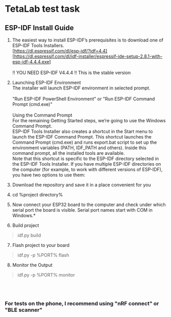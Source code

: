 # TetaLab test task

## ESP-IDF Install Guide

1. The easiest way to install ESP-IDF’s prerequisites is to download one of ESP-IDF Tools Installers.<br>
[https://dl.espressif.com/dl/esp-idf/?idf=4.4][https://dl.espressif.com/dl/idf-installer/espressif-ide-setup-2.8.1-with-esp-idf-4.4.4.exe]<br><br>
!! YOU NEED ESP-IDF V4.4.4 !! This is the stable version

2. Launching ESP-IDF Environment<br>
The installer will launch ESP-IDF environment in selected prompt.<br><br>
"Run ESP-IDF PowerShell Environment" or "Run ESP-IDF Command Prompt (cmd.exe)"<br><br>
Using the Command Prompt<br>
For the remaining Getting Started steps, we’re going to use the Windows Command Prompt.<br>
ESP-IDF Tools Installer also creates a shortcut in the Start menu to launch the ESP-IDF Command Prompt. This shortcut launches the Command Prompt (cmd.exe) and runs export.bat script to set up the environment variables (PATH, IDF_PATH and others). Inside this command prompt, all the installed tools are available.<br>
Note that this shortcut is specific to the ESP-IDF directory selected in the ESP-IDF Tools Installer. If you have multiple ESP-IDF directories on the computer (for example, to work with different versions of ESP-IDF), you have two options to use them:

3. Download the repository and save it in a place convenient for you

4. cd %project directory% 

5. Now connect your ESP32 board to the computer and check under which serial port the board is visible.
Serial port names start with COM in Windows.*

6. Build project <br>
>idf.py build 

7. Flash project to your board<br>
>idf.py -p %PORT% flash

8. Monitor the Output
>idf.py -p %PORT% monitor

<br><br>
### For tests on the phone, I recommend using "nRF connect" or "BLE scanner"
